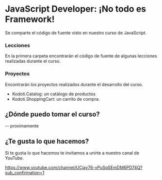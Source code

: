 # JavaScript Developer: ¡No todo es Framework!
Se comparte el código de fuente visto en nuestro curso de JavaScript.

### Lecciones
En la primera carpeta encontrarán el código de fuente de algunas lecciones realizadas durante el curso.

### Proyectos
Encontrarán los proyectos realizados durante el desarrollo del curso.

* Kodoti.Catalog: un catálogo de productos
* Kodoti.ShoppingCart: un carrito de compra.

## ¿Dónde puedo tomar el curso?
-- proximamente

## ¿Te gusta lo que hacemos?
Si te gusta lo que hacemos te invitamos a unirte a nuestro canal de YouTube.

https://www.youtube.com/channel/UCjay76-vPuSqSEmDM6PD74Q?sub_confirmation=1
